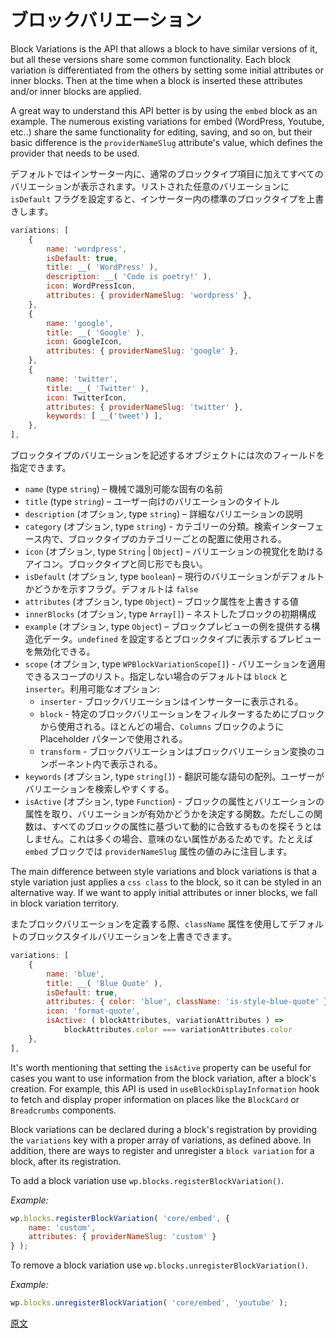 <!-- 
# Block Variations
 -->
# ブロックバリエーション

<!-- 
Block Variations is the API that allows a block to have similar versions of it, but all these versions share some common functionality. Each block variation is differentiated from the others by setting some initial attributes or inner blocks. Then at the time when a block is inserted these attributes and/or inner blocks are applied.
 -->
Block Variations is the API that allows a block to have similar versions of it, but all these versions share some common functionality. Each block variation is differentiated from the others by setting some initial attributes or inner blocks. Then at the time when a block is inserted these attributes and/or inner blocks are applied.

<!-- 
A great way to understand this API better is by using the `embed` block as an example. The numerous existing variations for embed (WordPress, Youtube, etc..) share the same functionality for editing, saving, and so on, but their basic difference is the `providerNameSlug` attribute's value, which defines the provider that needs to be used.
 -->
A great way to understand this API better is by using the `embed` block as an example. The numerous existing variations for embed (WordPress, Youtube, etc..) share the same functionality for editing, saving, and so on, but their basic difference is the `providerNameSlug` attribute's value, which defines the provider that needs to be used.

<!-- 
By default, all variations will show up in the Inserter in addition to the regular block type item. However, setting the `isDefault` flag for any of the variations listed will override the regular block type in the Inserter.
 -->
デフォルトではインサーター内に、通常のブロックタイプ項目に加えてすべてのバリエーションが表示されます。リストされた任意のバリエーションに `isDefault` フラグを設定すると、インサーター内の標準のブロックタイプを上書きします。

```js
variations: [
    {
		name: 'wordpress',
		isDefault: true,
		title: __( 'WordPress' ),
		description: __( 'Code is poetry!' ),
		icon: WordPressIcon,
		attributes: { providerNameSlug: 'wordpress' },
	},
	{
		name: 'google',
		title: __( 'Google' ),
		icon: GoogleIcon,
		attributes: { providerNameSlug: 'google' },
	},
	{
		name: 'twitter',
		title: __( 'Twitter' ),
		icon: TwitterIcon,
		attributes: { providerNameSlug: 'twitter' },
		keywords: [ __('tweet') ],
	},
],
```

<!-- 
An object describing a variation defined for the block type can contain the following fields:
 -->
ブロックタイプのバリエーションを記述するオブジェクトには次のフィールドを指定できます。

<!-- 
-   `name` (type `string`) – The unique and machine-readable name.
-   `title` (type `string`) – A human-readable variation title.
-   `description` (optional, type `string`) – A detailed variation description.
-   `category` (optional, type `string`) - A category classification, used in search interfaces to arrange block types by category.
-   `icon` (optional, type `string` | `Object`) – An icon helping to visualize the variation. It can have the same shape as the block type.
-   `isDefault` (optional, type `boolean`) – Indicates whether the current variation is the default one. Defaults to `false`.
-   `attributes` (optional, type `Object`) – Values that override block attributes.
-   `innerBlocks` (optional, type `Array[]`) – Initial configuration of nested blocks.
-   `example` (optional, type `Object`) – Example provides structured data for the block preview. You can set to `undefined` to disable the preview shown for the block type.
-   `scope` (optional, type `WPBlockVariationScope[]`) - the list of scopes where the variation is applicable. When not provided, it defaults to `block` and `inserter`. Available options:
    -   `inserter` - Block Variation is shown on the inserter.
    -   `block` - Used by blocks to filter specific block variations. Mostly used in Placeholder patterns like `Columns` block.
    -   `transform` - Block Variation will be shown in the component for Block Variations transformations.
-   `keywords` (optional, type `string[]`) - An array of terms (which can be translated) that help users discover the variation while searching.
-   `isActive` (optional, type `Function`) - A function that accepts a block's attributes and the variation's attributes and determines if a variation is active. This function doesn't try to find a match dynamically based on all block's attributes, as in many cases some attributes are irrelevant. An example would be for `embed` block where we only care about `providerNameSlug` attribute's value.
 -->
- `name` (type `string`) – 機械で識別可能な固有の名前
- `title` (type `string`) – ユーザー向けのバリエーションのタイトル
- `description` (オプション, type `string`) – 詳細なバリエーションの説明
- `category` (オプション, type `string`) - カテゴリーの分類。検索インターフェース内で、ブロックタイプのカテゴリーごとの配置に使用される。
- `icon` (オプション, type `String` | `Object`) – バリエーションの視覚化を助けるアイコン。ブロックタイプと同じ形でも良い。
- `isDefault` (オプション, type `boolean`) – 現行のバリエーションがデフォルトかどうかを示すフラグ。デフォルトは `false`
- `attributes` (オプション, type `Object`) – ブロック属性を上書きする値
- `innerBlocks` (オプション, type `Array[]`) – ネストしたブロックの初期構成
- `example` (オプション, type `Object`) – ブロックプレビューの例を提供する構造化データ。`undefined` を設定するとブロックタイプに表示するプレビューを無効化できる。
- `scope` (オプション, type `WPBlockVariationScope[]`) - バリエーションを適用できるスコープのリスト。指定しない場合のデフォルトは `block` と `inserter`。利用可能なオプション:
	- `inserter` - ブロックバリエーションはインサーターに表示される。
	- `block` - 特定のブロックバリエーションをフィルターするためにブロックから使用される。ほとんどの場合、`Columns` ブロックのように Placeholder パターンで使用される。
	- `transform` - ブロックバリエーションはブロックバリエーション変換のコンポーネント内で表示される。
- `keywords` (オプション, type `string[]`) - 翻訳可能な語句の配列。ユーザーがバリエーションを検索しやすくする。
- `isActive` (オプション, type `Function`) - ブロックの属性とバリエーションの属性を取り、バリエーションが有効かどうかを決定する関数。ただしこの関数は、すべてのブロックの属性に基づいて動的に合致するものを探そうとはしません。これは多くの場合、意味のない属性があるためです。たとえば `embed` ブロックでは `providerNameSlug` 属性の値のみに注目します。

<!-- 
The main difference between style variations and block variations is that a style variation just applies a `css class` to the block, so it can be styled in an alternative way. If we want to apply initial attributes or inner blocks, we fall in block variation territory. 
 -->
The main difference between style variations and block variations is that a style variation just applies a `css class` to the block, so it can be styled in an alternative way. If we want to apply initial attributes or inner blocks, we fall in block variation territory. 

<!-- 
It's also possible to override the default block style variation using the `className` attribute when defining block variations.
 -->
またブロックバリエーションを定義する際、`className` 属性を使用してデフォルトのブロックスタイルバリエーションを上書きできます。


```js
variations: [
	{
		name: 'blue',
		title: __( 'Blue Quote' ),
		isDefault: true,
		attributes: { color: 'blue', className: 'is-style-blue-quote' },
		icon: 'format-quote',
		isActive: ( blockAttributes, variationAttributes ) =>
			blockAttributes.color === variationAttributes.color
	},
],
```

It's worth mentioning that setting the `isActive` property can be useful for cases you want to use information from the block variation, after a block's creation. For example, this API is used in `useBlockDisplayInformation` hook to fetch and display proper information on places like the `BlockCard` or `Breadcrumbs` components.


Block variations can be declared during a block's registration by providing the `variations` key with a proper array of variations, as defined above. In addition, there are ways to register and unregister a `block variation` for a block, after its registration.

To add a block variation use `wp.blocks.registerBlockVariation()`.

_Example:_

```js
wp.blocks.registerBlockVariation( 'core/embed', {
	name: 'custom',
	attributes: { providerNameSlug: 'custom' }
} );
```


To remove a block variation use `wp.blocks.unregisterBlockVariation()`.

_Example:_

```js
wp.blocks.unregisterBlockVariation( 'core/embed', 'youtube' );
```

[原文](https://github.com/WordPress/gutenberg/blob/trunk/docs/reference-guides/block-api/block-variations.md)
